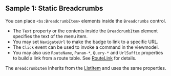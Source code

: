 ## Sample 1: Static Breadcrumbs

You can place `<bs:BreadcrumbItem>` elements inside the `Breadcrumbs` control. 

* The `Text` property or the contents inside the `BreadcrumbItem` element specifies the text of the menu item.
* You may set `NavigateUrl` to make the badge to link to a specific URL.
* The `Click` event can be used to invoke a command in the viewmodel.
* You may also use `RouteName`, `Param-*`, `Query-*` and `UrlSuffix` properties to build a link from a route table. See [RouteLink](/docs/controls/builtin/RouteLink/{branch}) for details.

The `BreadcrumbItem` inherits from the [ListItem](/docs/controls/bootstrap4/ListItem/{branch}) and uses the same properties.